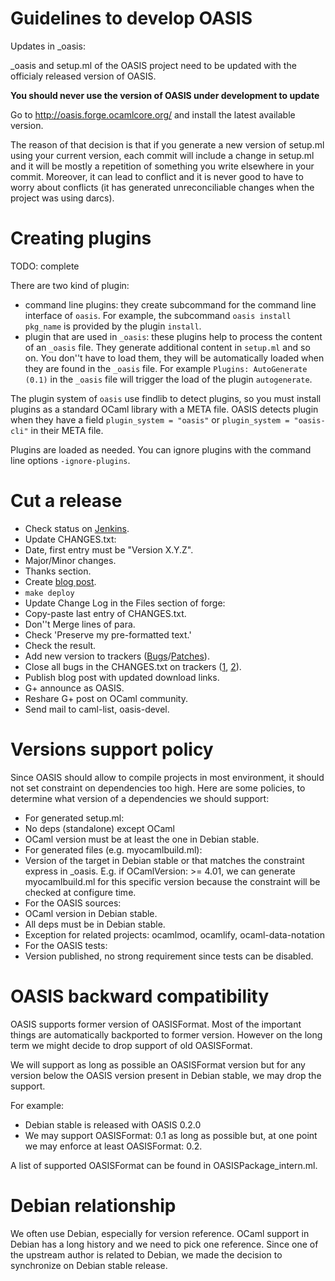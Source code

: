 
Guidelines to develop OASIS
===========================

Updates in _oasis:

_oasis and setup.ml of the OASIS project need to be updated with the officialy
released version of OASIS.

__You should never use the version of OASIS under development to update__

Go to http://oasis.forge.ocamlcore.org/ and install the latest available
version.

The reason of that decision is that if you generate a new version of setup.ml
using your current version, each commit will include a change in setup.ml and
it will be mostly a repetition of something you write elsewhere in your commit.
Moreover, it can lead to conflict and it is never good to have to worry about
conflicts (it has generated unreconciliable changes when the project was using
darcs).


Creating plugins
================

TODO: complete

There are two kind of plugin:

 * command line plugins: they create subcommand for the command line interface
   of `oasis`. For example, the subcommand `oasis install pkg_name` is provided
   by the plugin `install`.
 * plugin that are used in `_oasis`: these plugins help to process the content
   of an `_oasis` file. They generate additional content in `setup.ml` and so on.
   You don''t have to load them, they will be automatically loaded when they are
   found in the `_oasis` file. For example `Plugins: AutoGenerate (0.1)` in the
   `_oasis` file will trigger the load of the plugin `autogenerate`.

The plugin system of `oasis` use findlib to detect plugins, so you must install
plugins as a standard OCaml library with a META file. OASIS detects plugin when
they have a field `plugin_system = "oasis"` or `plugin_system = "oasis-cli"` in
their META file.

Plugins are loaded as needed. You can ignore plugins with the command line options
`-ignore-plugins`.

Cut a release
=============

 * Check status on [Jenkins][jenkins].
 * Update CHANGES.txt:
  * Date, first entry must be "Version X.Y.Z".
  * Major/Minor changes.
  * Thanks section.
 * Create [blog post][blog-post].
 * `make deploy`
 * Update Change Log in the Files section of forge:
  * Copy-paste last entry of CHANGES.txt.
  * Don''t Merge lines of para.
  * Check 'Preserve my pre-formatted text.'
  * Check the result.
 * Add new version to trackers ([Bugs][bugs-version]/[Patches][patches-version]).
 * Close all bugs in the CHANGES.txt on trackers ([1][bugs], [2][patches]).
 * Publish blog post with updated download links.
 * G+ announce as OASIS.
 * Reshare G+ post on OCaml community.
 * Send mail to caml-list, oasis-devel.

 [jenkins]: http://deci.ovh.le-gall.net:8080/job/ocaml-oasis/
 [blog-post]: http://le-gall.net/sylvain+violaine/blog/admin/posts.php
 [bugs-version]: https://forge.ocamlcore.org/tracker/admin/index.php?add_opt=1&boxid=995&group_id=54&atid=291
 [patches-version]: https://forge.ocamlcore.org/tracker/admin/index.php?add_opt=1&boxid=1007&group_id=54&atid=293
 [bugs]: https://forge.ocamlcore.org/tracker/?atid=291&group_id=54&func=browse
 [patches]: https://forge.ocamlcore.org/tracker/?atid=293&group_id=54&func=browse


Versions support policy
=======================

Since OASIS should allow to compile projects in most environment, it should not
set constraint on dependencies too high. Here are some policies, to determine
what version of a dependencies we should support:

 * For generated setup.ml:
  * No deps (standalone) except OCaml
  * OCaml version must be at least the one in Debian stable.
 * For generated files (e.g. myocamlbuild.ml):
  * Version of the target in Debian stable or that matches the constraint
    express in _oasis. E.g. if OCamlVersion: >= 4.01, we can generate
    myocamlbuild.ml for this specific version because the constraint will be
    checked at configure time.
 * For the OASIS sources:
  * OCaml version in Debian stable.
  * All deps must be in Debian stable.
  * Exception for related projects: ocamlmod, ocamlify, ocaml-data-notation
 * For the OASIS tests:
  * Version published, no strong requirement since tests can be disabled.


OASIS backward compatibility
============================

OASIS supports former version of OASISFormat. Most of the important things are
automatically backported to former version. However on the long term we might
decide to drop support of old OASISFormat.

We will support as long as possible an OASISFormat version but for any version
below the OASIS version present in Debian stable, we may drop the support.

For example:
 * Debian stable is released with OASIS 0.2.0
 * We may support OASISFormat: 0.1 as long as possible but, at one point we may
   enforce at least OASISFormat: 0.2.

A list of supported OASISFormat can be found in OASISPackage_intern.ml.

Debian relationship
===================

We often use Debian, especially for version reference. OCaml support in Debian
has a long history and we need to pick one reference. Since one of the upstream
author is related to Debian, we made the decision to synchronize on Debian
stable release.
